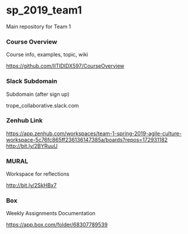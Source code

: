 # sp_2019_team1
Main repository for Team 1

### Course Overview
Course info, examples, topic, wiki

https://github.com/IITIDIDX597/CourseOverview

### Slack Subdomain
Subdomain (after sign up)

trope_collaborative.slack.com

### Zenhub Link
https://app.zenhub.com/workspaces/team-1-spring-2019-agile-culture-workspace-5c76fc865ff236136147385a/boards?repos=172931182
http://bit.ly/2BYRuuU

### MURAL
Workspace for reflections

http://bit.ly/2SkHBx7

### Box
Weekly Assignments Documentation

https://app.box.com/folder/68307789539
